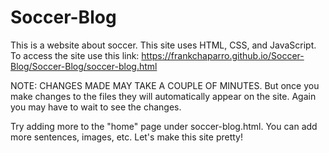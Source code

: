 # Soccer-Blog
This is a website about soccer. This site uses HTML, CSS, and JavaScript.
To access the site use this link: https://frankchaparro.github.io/Soccer-Blog/Soccer-Blog/soccer-blog.html

NOTE: CHANGES MADE MAY TAKE A COUPLE OF MINUTES. But once you make changes to the files they will automatically appear on the site.
Again you may have to wait to see the changes.

Try adding more to the "home" page under soccer-blog.html. You can add more sentences, images, etc. 
Let's make this site pretty! 
